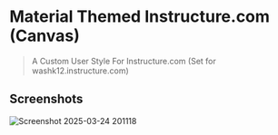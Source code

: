 # Material Themed Instructure.com (Canvas)
> A Custom User Style For Instructure.com (Set for washk12.instructure.com)

## Screenshots


![Screenshot 2025-03-24 201118](https://github.com/user-attachments/assets/9a0d6f0a-6678-426c-bee7-d0f4eb496267)
